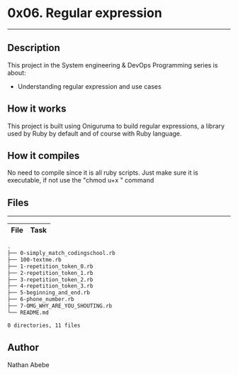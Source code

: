 # 0x06. Regular expression
---
## Description

This project in the System engineering & DevOps Programming series is about:
* Understanding regular expression and use cases

## How it works
This project is built using Oniguruma to build regular expressions, a library used by Ruby by default and of course with Ruby language.

## How it compiles
No need to compile since it is all ruby scripts. Just make sure it is executable, if not use the "chmod u+x <file>" command

## Files
---
File|Task
---|---
```bash
.
├── 0-simply_match_codingschool.rb
├── 100-textme.rb
├── 1-repetition_token_0.rb
├── 2-repetition_token_1.rb
├── 3-repetition_token_2.rb
├── 4-repetition_token_3.rb
├── 5-beginning_and_end.rb
├── 6-phone_number.rb
├── 7-OMG_WHY_ARE_YOU_SHOUTING.rb
└── README.md

0 directories, 11 files
```

## Author
Nathan Abebe